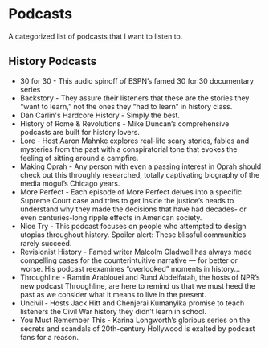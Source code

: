 # Podcasts
A categorized list of podcasts that I want to listen to.

## History Podcasts

* 30 for 30 - This audio spinoff of ESPN’s famed 30 for 30 documentary series
* Backstory - They assure their listeners that these are the stories they “want to learn,” not the ones they “had to learn” in history class.
* Dan Carlin's Hardcore History - Simply the best.
* History of Rome & Revolutions - Mike Duncan’s comprehensive podcasts are built for history lovers.
* Lore - Host Aaron Mahnke explores real-life scary stories, fables and mysteries from the past with a conspiratorial tone that evokes the feeling of sitting around a campfire.
* Making Oprah - Any person with even a passing interest in Oprah should check out this throughly researched, totally captivating biography of the media mogul’s Chicago years.
* More Perfect - Each episode of More Perfect delves into a specific Supreme Court case and tries to get inside the justice’s heads to understand why they made the decisions that have had decades- or even centuries-long ripple effects in American society.
* Nice Try - This podcast focuses on people who attempted to design utopias throughout history. Spoiler alert: These blissful communities rarely succeed.
* Revisionist History - Famed writer Malcolm Gladwell has always made compelling cases for the counterintuitive narrative — for better or worse. His podcast reexamines “overlooked” moments in history...
* Throughline - Ramtin Arablouei and Rund Abdelfatah, the hosts of NPR’s new podcast Throughline, are here to remind us that we must heed the past as we consider what it means to live in the present.
* Uncivil - Hosts Jack Hitt and Chenjerai Kumanyika promise to teach listeners the Civil War history they didn’t learn in school.
* You Must Remember This - Karina Longworth’s glorious series on the secrets and scandals of 20th-century Hollywood is exalted by podcast fans for a reason.

